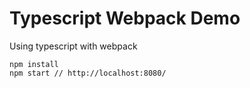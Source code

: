 # Typescript Webpack Demo

Using typescript with webpack

```
npm install
npm start // http://localhost:8080/
```
